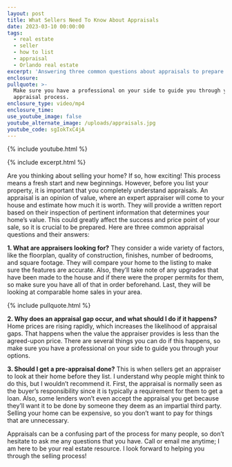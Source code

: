 ```yaml
---
layout: post
title: What Sellers Need To Know About Appraisals
date: 2023-03-10 00:00:00
tags:
  - real estate
  - seller
  - how to list
  - appraisal
  - Orlando real estate
excerpt: 'Answering three common questions about appraisals to prepare sellers. '
enclosure:
pullquote: >-
  Make sure you have a professional on your side to guide you through your
  appraisal process. 
enclosure_type: video/mp4
enclosure_time:
use_youtube_image: false
youtube_alternate_image: /uploads/appraisals.jpg
youtube_code: sgIokTxC4jA
---
```

{% include youtube.html %}

{% include excerpt.html %}

Are you thinking about selling your home? If so, how exciting! This process means a fresh start and new beginnings. However, before you list your property, it is important that you completely understand appraisals. An appraisal is an opinion of value, where an expert appraiser will come to your house and estimate how much it is worth. They will provide a written report based on their inspection of pertinent information that determines your home’s value. This could greatly affect the success and price point of your sale, so it is crucial to be prepared. Here are three common appraisal questions and their answers:&nbsp;

**1\. What are appraisers looking for?** They consider a wide variety of factors, like the floorplan, quality of construction, finishes, number of bedrooms, and square footage. They will compare your home to the listing to make sure the features are accurate. Also, they’ll take note of any upgrades that have been made to the house and if there were the proper permits for them, so make sure you have all of that in order beforehand. Last, they will be looking at comparable home sales in your area.

{% include pullquote.html %}

**2\. Why does an appraisal gap occur, and what should I do if it happens?** Home prices are rising rapidly, which increases the likelihood of appraisal gaps. That happens when the value the appraiser provides is less than the agreed-upon price. There are several things you can do if this happens, so make sure you have a professional on your side to guide you through your options.&nbsp;

**3\. Should I get a pre-appraisal done?** This is when sellers get an appraiser to look at their home before they list. I understand why people might think to do this, but I wouldn’t recommend it. First, the appraisal is normally seen as the buyer’s responsibility since it is typically a requirement for them to get a loan. Also, some lenders won’t even accept the appraisal you get because they’ll want it to be done by someone they deem as an impartial third party. Selling your home can be expensive, so you don’t want to pay for things that are unnecessary.

Appraisals can be a confusing part of the process for many people, so don’t hesitate to ask me any questions that you have. Call or email me anytime; I am here to be your real estate resource. I look forward to helping you through the selling process!